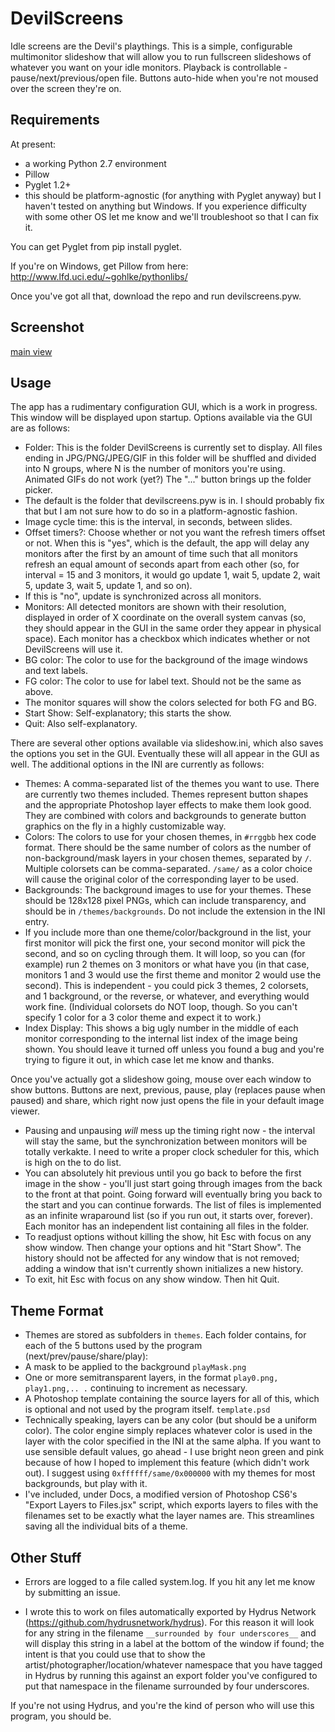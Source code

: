 
# DevilScreens
Idle screens are the Devil's playthings. This is a simple, configurable multimonitor slideshow that will allow you to run fullscreen slideshows of whatever you want on your idle monitors. Playback is controllable - pause/next/previous/open 
file. Buttons auto-hide when you're not moused over the screen they're on.

Requirements
------------
At present:
- a working Python 2.7 environment
- Pillow
- Pyglet 1.2+
- this should be platform-agnostic (for anything with Pyglet anyway) but I 
haven't tested
 on anything but 
Windows. If you experience difficulty with some other OS let me know and 
we'll troubleshoot so that I can fix it.


You can get Pyglet from pip install pyglet.

If you're on Windows, get Pillow from here: http://www.lfd.uci.edu/~gohlke/pythonlibs/

Once you've got all that, download the repo and run devilscreens.pyw.

Screenshot
-----------
[main view](/docs/screenshot.png?raw=true)

Usage
------------

The app has a rudimentary configuration GUI, which is a work in progress. 
This window will be displayed upon startup. Options available via the GUI 
are as follows:

- Folder: This is the folder DevilScreens is currently set to display. All 
files ending in JPG/PNG/JPEG/GIF in this folder will be shuffled and divided into N groups, where N is the number of monitors you're using. Animated GIFs do not work (yet?) The "..." button brings up the folder picker.
 - The default is the folder that devilscreens.pyw is in. I should probably fix that but I am not sure how to do so in a platform-agnostic fashion.
- Image cycle time: this is the interval, in seconds, between slides.
- Offset timers?: Choose whether or not you want the refresh timers offset or not. When this is "yes", which is the default, the app will delay any monitors after the first by an amount of time such that all monitors refresh an equal amount of seconds apart from each other (so, for interval = 15 and 3 monitors, it would go update 1, wait 5, update 2, wait 5, update 3, wait 5, update 1, and so on).
 - If this is "no", update is synchronized across all monitors.
- Monitors: All detected monitors are shown with their resolution, displayed
 in order of X coordinate on the overall system canvas (so, they should 
 appear in the GUI in the same order they appear in physical space). Each 
 monitor has a checkbox which indicates whether or not DevilScreens will use
  it.
- BG color: The color to use for the background of the image windows
 and text labels.
- FG color: The color to use for label text. Should not be the same as above.
 - The monitor squares will show the colors selected for both FG and BG.
- Start Show: Self-explanatory; this starts the show.
- Quit: Also self-explanatory.
  
There are several other options available via slideshow.ini, which also 
saves the options you set in the GUI. Eventually these will all appear in 
the GUI as well. The additional options in the INI are currently as follows:

- Themes: A comma-separated list of the themes you want to use. There are 
currently two themes included. Themes represent button shapes and the 
appropriate Photoshop layer effects to make them look good. They are 
combined with colors and backgrounds to generate button graphics on the fly 
in a highly customizable way.
- Colors: The colors to use for your chosen themes, in ```#rrggbb``` hex code 
format. There should be the same number of colors as the number of 
non-background/mask layers in your chosen themes, separated by ```/```. 
Multiple colorsets can be comma-separated. ```/same/``` as a color choice will 
cause the original color of the corresponding layer to be used.
- Backgrounds: The background images to use for your themes. These should be
 128x128 pixel PNGs, which can include transparency, and should be in 
 ```/themes/backgrounds```. Do not include the extension in the INI entry.
 - If you include more than one theme/color/background in the list, your first monitor will pick the first one, your second monitor will pick the second, and so on cycling through them. It will loop, so you can (for example) run 2 themes on 3 monitors or what have you (in that case, monitors 1 and 3 would use the first theme and monitor 2 would use the second). This is independent - you could 
 pick 3 themes, 2 colorsets, and 1 background, or the reverse, or whatever, 
 and everything would work fine. (Individual colorsets do NOT loop, though. 
 So you can't specify 1 color for a 3 color theme and expect it to work.)
- Index Display: This shows a big ugly number in the middle of each monitor corresponding to the internal list index of the image being shown. You should leave it turned off unless you found a bug and you're trying to figure it out, in which case let me know and thanks.

Once you've actually got a slideshow going, mouse over each window to show buttons. Buttons are next, previous, pause, play (replaces pause when paused) and share, which right now just opens the file in your default image viewer. 
- Pausing and unpausing *will* mess up the timing right now - the interval will stay the same, but the synchronization between monitors will be totally verkakte. I need to write a proper clock scheduler for this, which is high on the to do list.
- You can absolutely hit previous until you go back to before the first 
image  in the show - you'll just start going through images from the back to the front at that point. Going forward will eventually bring you back to the start and you can continue forwards. The list of files is implemented
    as an infinite wraparound list (so if you run out, it starts over, 
    forever). Each monitor has an independent list containing all files in 
    the folder.
- To readjust options without killing the show, hit Esc with focus on any 
show window. Then change your options and hit "Start Show". The history 
should not be affected for any window that is not removed; adding a window 
that isn't currently shown initializes a new history.
- To exit, hit Esc with focus on any show window. Then hit Quit.

Theme Format
-----------
- Themes are stored as subfolders in ```themes```. Each folder contains, for
 each of the 5 buttons used by the program (next/prev/pause/share/play):
 - A mask to be applied to the background ```playMask.png```
 - One or more semitransparent layers, in the format ```play0.png, play1.png,..
 .```  continuing to increment as necessary.
 - A Photoshop template containing the source layers for all of this, which 
 is optional and not used by the program itself. ```template.psd```
 - Technically speaking, layers can be any color (but should be a uniform 
 color). The color engine simply replaces whatever color is used in the 
 layer with the color specified in the INI at the same alpha. If you want to
  use sensible default values, go ahead - I use bright neon green and pink 
  because of how I hoped to implement this feature (which didn't work out). 
  I suggest using ```0xffffff/same/0x000000``` with my themes for most backgrounds, 
  but play with it.
 - I've included, under Docs, a modified version of Photoshop CS6's "Export 
 Layers to Files.jsx" script, which exports layers to files with the 
 filenames set to be exactly what the layer names are. This streamlines 
 saving all the individual bits of a theme.

Other Stuff
-----------
- Errors are logged to a file called system.log. If you hit any let me know by submitting an issue.

- I wrote this to work on files automatically exported by Hydrus Network (https://github.com/hydrusnetwork/hydrus). For this reason it will look for any string in the filename ```__surrounded by four underscores__``` and will display this string in a label at the bottom of the window if found; the intent is that you could use that to show the artist/photographer/location/whatever namespace that you have tagged in Hydrus by running this against an export folder you've configured to put that namespace in the filename surrounded by four underscores.

If you're not using Hydrus, and you're the kind of person who will use this program, you should be.
